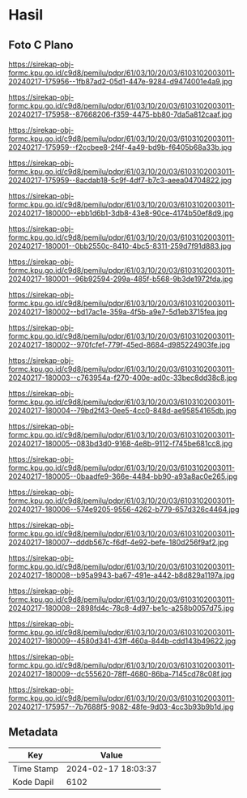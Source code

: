 # Hasil

## Foto C Plano

https://sirekap-obj-formc.kpu.go.id/c9d8/pemilu/pdpr/61/03/10/20/03/6103102003011-20240217-175956--1fb87ad2-05d1-447e-9284-d9474001e4a9.jpg

https://sirekap-obj-formc.kpu.go.id/c9d8/pemilu/pdpr/61/03/10/20/03/6103102003011-20240217-175958--87668206-f359-4475-bb80-7da5a812caaf.jpg

https://sirekap-obj-formc.kpu.go.id/c9d8/pemilu/pdpr/61/03/10/20/03/6103102003011-20240217-175959--f2ccbee8-2f4f-4a49-bd9b-f6405b68a33b.jpg

https://sirekap-obj-formc.kpu.go.id/c9d8/pemilu/pdpr/61/03/10/20/03/6103102003011-20240217-175959--8acdab18-5c9f-4df7-b7c3-aeea04704822.jpg

https://sirekap-obj-formc.kpu.go.id/c9d8/pemilu/pdpr/61/03/10/20/03/6103102003011-20240217-180000--ebb1d6b1-3db8-43e8-90ce-4174b50ef8d9.jpg

https://sirekap-obj-formc.kpu.go.id/c9d8/pemilu/pdpr/61/03/10/20/03/6103102003011-20240217-180001--0bb2550c-8410-4bc5-8311-259d7f91d883.jpg

https://sirekap-obj-formc.kpu.go.id/c9d8/pemilu/pdpr/61/03/10/20/03/6103102003011-20240217-180001--96b92594-299a-485f-b568-9b3de1972fda.jpg

https://sirekap-obj-formc.kpu.go.id/c9d8/pemilu/pdpr/61/03/10/20/03/6103102003011-20240217-180002--bd17ac1e-359a-4f5b-a9e7-5d1eb3715fea.jpg

https://sirekap-obj-formc.kpu.go.id/c9d8/pemilu/pdpr/61/03/10/20/03/6103102003011-20240217-180002--970fcfef-779f-45ed-8684-d985224903fe.jpg

https://sirekap-obj-formc.kpu.go.id/c9d8/pemilu/pdpr/61/03/10/20/03/6103102003011-20240217-180003--c763954a-f270-400e-ad0c-33bec8dd38c8.jpg

https://sirekap-obj-formc.kpu.go.id/c9d8/pemilu/pdpr/61/03/10/20/03/6103102003011-20240217-180004--79bd2f43-0ee5-4cc0-848d-ae95854165db.jpg

https://sirekap-obj-formc.kpu.go.id/c9d8/pemilu/pdpr/61/03/10/20/03/6103102003011-20240217-180005--083bd3d0-9168-4e8b-9112-f745be681cc8.jpg

https://sirekap-obj-formc.kpu.go.id/c9d8/pemilu/pdpr/61/03/10/20/03/6103102003011-20240217-180005--0baadfe9-366e-4484-bb90-a93a8ac0e265.jpg

https://sirekap-obj-formc.kpu.go.id/c9d8/pemilu/pdpr/61/03/10/20/03/6103102003011-20240217-180006--574e9205-9556-4262-b779-657d326c4464.jpg

https://sirekap-obj-formc.kpu.go.id/c9d8/pemilu/pdpr/61/03/10/20/03/6103102003011-20240217-180007--dddb567c-f6df-4e92-befe-180d256f9af2.jpg

https://sirekap-obj-formc.kpu.go.id/c9d8/pemilu/pdpr/61/03/10/20/03/6103102003011-20240217-180008--b95a9943-ba67-491e-a442-b8d829a1197a.jpg

https://sirekap-obj-formc.kpu.go.id/c9d8/pemilu/pdpr/61/03/10/20/03/6103102003011-20240217-180008--2898fd4c-78c8-4d97-be1c-a258b0057d75.jpg

https://sirekap-obj-formc.kpu.go.id/c9d8/pemilu/pdpr/61/03/10/20/03/6103102003011-20240217-180009--4580d341-43ff-460a-844b-cdd143b49622.jpg

https://sirekap-obj-formc.kpu.go.id/c9d8/pemilu/pdpr/61/03/10/20/03/6103102003011-20240217-180009--dc555620-78ff-4680-86ba-7145cd78c08f.jpg

https://sirekap-obj-formc.kpu.go.id/c9d8/pemilu/pdpr/61/03/10/20/03/6103102003011-20240217-175957--7b7688f5-9082-48fe-9d03-4cc3b93b9b1d.jpg


## Metadata

| Key        | Value               |
| ---------- | ------------------- |
| Time Stamp | 2024-02-17 18:03:37 |
| Kode Dapil | 6102                |



